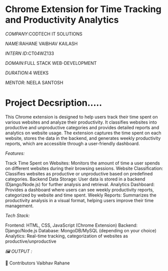 # Chrome Extension for Time Tracking and Productivity Analytics

*COMPANY*:CODTECH IT SOLUTIONS

*NAME*:RAHANE VAIBHAV KAILASH

*INTERN ID*:CT04WZ133

*DOMAIN*:FULL STACK WEB-DEVELOPMENT

*DURATION*:4 WEEKS

*MENTOR*: NEELA SANTOSH

# Project Decsription.....

This Chrome extension is designed to help users track their time spent on various websites and analyze their productivity. 
It classifies websites into productive and unproductive categories and provides detailed reports and analytics on website usage. 
The extension captures the time spent on each website, stores the data in the backend, and generates weekly productivity reports,
which are accessible through a user-friendly dashboard.

*Features:*

Track Time Spent on Websites: Monitors the amount of time a user spends on different websites during their browsing sessions.
Website Classification: Classifies websites as productive or unproductive based on predefined categories.
Backend Data Storage: User data is stored in a backend (Django/Node.js) for further analysis and retrieval.
Analytics Dashboard: Provides a dashboard where users can see weekly productivity reports, categorized by website and time spent.
Weekly Reports: Summarizes the productivity analysis in a visual format, helping users improve their time management.

*Tech Stack:*

Frontend: HTML, CSS, JavaScript (Chrome Extension)
Backend: Django/Node.js
Database: MongoDB/MySQL (depending on your choice)
Analytics: Real-time tracking, categorization of websites as productive/unproductive

*🖼️ OUTPUT :*



👥 Contributors
Vaibhav Rahane

